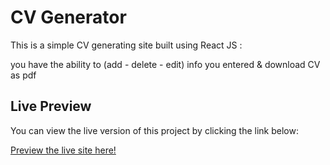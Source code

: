 # CV Generator

This is a simple CV generating site built using React JS :

you have the ability to (add - delete - edit) info you entered & download CV as pdf

## Live Preview

You can view the live version of this project by clicking the link below:

[Preview the live site here!](https://cv-generator-sooty-iota.vercel.app/)
